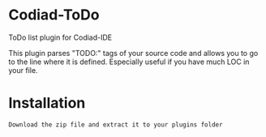 Codiad-ToDo
===========

ToDo list plugin for Codiad-IDE

This plugin parses "TODO:" tags of your source code and allows you to go to the line where it is defined.
Especially useful if you have much LOC in your file.


Installation
============

	Download the zip file and extract it to your plugins folder
